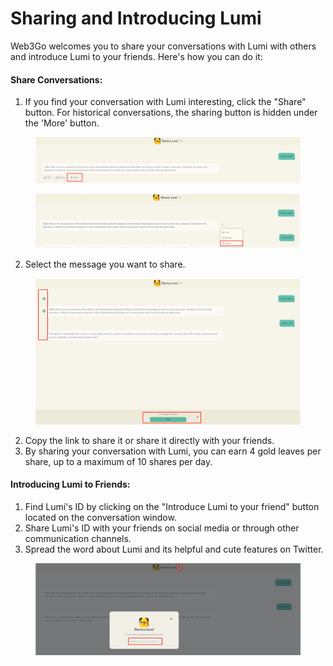 # Sharing and Introducing Lumi

Web3Go welcomes you to share your conversations with Lumi with others and introduce Lumi to your friends. Here's how you can do it:

#### Share Conversations:

1. If you find your conversation with Lumi interesting, click the "Share" button. For historical conversations, the sharing button is hidden under the 'More' button.

<figure><img src="../../.gitbook/assets/1687666310652.png" alt=""><figcaption></figcaption></figure>

<figure><img src="../../.gitbook/assets/1687666499175.png" alt=""><figcaption></figcaption></figure>

2. Select the message you want to share.

<figure><img src="../../.gitbook/assets/1687666923315.png" alt=""><figcaption></figcaption></figure>

2. Copy the link to share it or share it directly with your friends.
3. By sharing your conversation with Lumi, you can earn 4 gold leaves per share, up to a maximum of 10 shares per day.

#### Introducing Lumi to Friends:

1. Find Lumi's ID by clicking on the "Introduce Lumi to your friend" button located on the conversation window.
2. Share Lumi's ID with your friends on social media or through other communication channels.
3. Spread the word about Lumi and its helpful and cute features on Twitter.

<figure><img src="../../.gitbook/assets/1687667026151.png" alt=""><figcaption></figcaption></figure>




